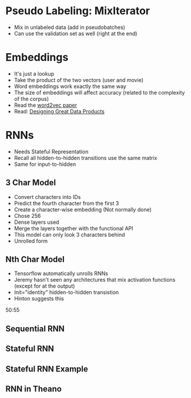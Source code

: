 # Pseudo Labeling: MixIterator
- Mix in unlabeled data (add in pseudobatches)
- Can use the validation set as well (right at the end)

# Embeddings

- It's just a lookup
- Take the product of the two vectors (user and movie)
- Word embeddings work exactly the same way
- The size of embeddings will affect accuracy (related to the complexity of the corpus)
- Read the [word2vec paper](https://arxiv.org/abs/1301.3781)
- Read: [Designing Great Data Products](https://www.oreilly.com/ideas/drivetrain-approach-data-products)


# RNNs

- Needs Stateful Representation
- Recall all hidden-to-hidden transitions use the same matrix
- Same for input-to-hidden

## 3 Char Model
- Convert characters into IDs
- Predict the fourth character from the first 3
- Create a character-wise embedding (Not normally done)
- Chose 256
- Dense layers used
- Merge the layers together with the functional API
- This model can only look 3 characters behind
- Unrolled form

## Nth Char Model

- Tensorflow automatically unrolls RNNs
- Jeremy hasn't seen any architectures that mix activation functions (except for at the output)
- Init="identity" hidden-to-hidden transistion
- Hinton suggests this

50:55
## Sequential RNN

## Stateful RNN

## Stateful RNN Example

## RNN in Theano

